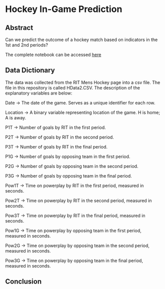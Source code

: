 # Hockey In-Game Prediction 

## Abstract 

Can we predict the outcome of a hockey match based on indicators in the 1st and 2nd periods? 

The complete notebook can be accessed [here](https://rpubs.com/Ender_Erimhan/995820)
## Data Dictionary

The data was collected from the RIT Mens Hockey page into a csv file. The file in this repository is called HData2.CSV. The description of the explanatory variables are below:

Date -> The date of the game. Serves as a unique identifier for each row. 

Location -> A binary variable representing location of the game. H is home; A is away. 

P1T -> Number of goals by RIT in the first period. 

P2T -> Number of goals by RIT in the second period.

P3T -> Number of goals by RIT in the final period. 

P1G -> Number of goals by opposing team in the first period. 

P2G -> Number of goals by opposing team in the second period.

P3G -> Number of goals by opposing team in the final period. 

Pow1T -> Time on powerplay by RIT in the first period, measured in seconds.

Pow2T -> Time on powerplay by RIT in the second period, measured in seconds.

Pow3T -> Time on powerplay by RIT in the final period, measured in seconds.

Pow1G -> Time on powerplay by opposing team in the first period, measured in seconds.

Pow2G -> Time on powerplay by opposing team in the second period, measured in seconds.

Pow3G -> Time on powerplay by opposing team in the final period, measured in seconds.

## Conclusion 
